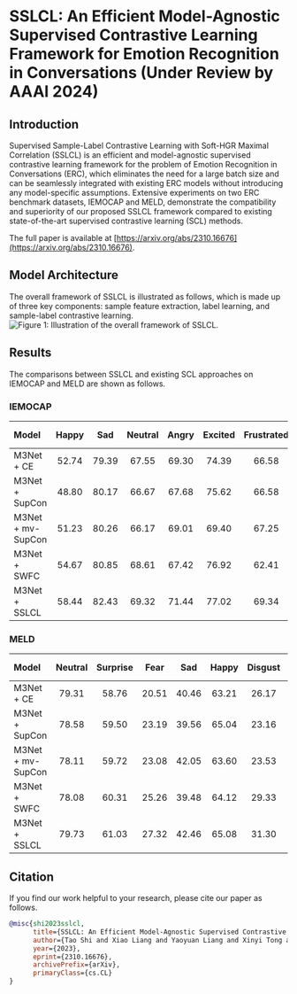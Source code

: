 # SSLCL: An Efficient Model-Agnostic Supervised Contrastive Learning Framework for Emotion Recognition in Conversations (Under Review by AAAI 2024)


## Introduction
Supervised Sample-Label Contrastive Learning with Soft-HGR Maximal Correlation (SSLCL) is an efficient and model-agnostic supervised contrastive learning framework for the problem of Emotion Recognition in Conversations (ERC), which eliminates the need for a large batch size and can be seamlessly integrated with existing ERC models without introducing any model-specific assumptions. Extensive experiments on two ERC benchmark datasets, IEMOCAP and MELD, demonstrate the compatibility and superiority of our proposed SSLCL framework compared to existing state-of-the-art supervised contrastive learning (SCL) methods. 

The full paper is available at [https://arxiv.org/abs/2310.16676](https://arxiv.org/abs/2310.16676).


## Model Architecture
The overall framework of SSLCL is illustrated as follows, which is made up of three key components: sample feature extraction, label learning, and sample-label contrastive learning. 
![Figure 1: Illustration of the overall framework of SSLCL.](https://github.com/TaoShi1998/SSLCL/assets/37060800/ca59e2f3-46e3-4d4c-85cd-6a79f34152f7)


## Results
The comparisons between SSLCL and existing SCL approaches on IEMOCAP and MELD are shown as follows.
### IEMOCAP
|Model |Happy|Sad|Neutral|Angry|Excited|Frustrated|*Weighted-F1*|
|:----- |:-----:|:-----:|:-----:|:-----:|:-----:|:-----:|:-----:|
|M3Net + CE|52.74|79.39|67.55|69.30|74.39|66.58|69.24|
|M3Net + SupCon|48.80|80.17|66.67|67.68|75.62|66.58|68.86|
|M3Net + mv-SupCon|51.23|80.26|66.17|69.01|69.40|67.25|68.12|
|M3Net + SWFC|54.67|80.85|68.61|67.42|76.92|62.41|69.17|
|M3Net + SSLCL|58.44|82.43|69.32|71.44|77.02|69.34|**71.98**|


### MELD
|Model |Neutral|Surprise|Fear|Sad|Happy|Disgust|Anger|*Weighted-F1*|
|:-----|:-----:|:-----:|:-----:|:-----:|:-----:|:-----:|:-----:|:-----:|
|M3Net + CE|79.31|58.76|20.51|40.46|63.21|26.17|52.53|65.47|
|M3Net + SupCon|78.58|59.50|23.19|39.56|65.04|23.16|52.70|65.40|
|M3Net + mv-SupCon|78.11|59.72|23.08|42.05|63.60|23.53|53.91|65.34|
|M3Net + SWFC|78.08|60.31|25.26|39.48|64.12|29.33|53.57|65.42|
|M3Net + SSLCL|79.73|61.03|27.32|42.46|65.08|31.30|54.76|**66.92**|


## Citation
If you find our work helpful to your research, please cite our paper as follows.
```bibtex
@misc{shi2023sslcl,
      title={SSLCL: An Efficient Model-Agnostic Supervised Contrastive Learning Framework for Emotion Recognition in Conversations}, 
      author={Tao Shi and Xiao Liang and Yaoyuan Liang and Xinyi Tong and Shao-Lun Huang},
      year={2023},
      eprint={2310.16676},
      archivePrefix={arXiv},
      primaryClass={cs.CL}
}
```


